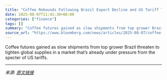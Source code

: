 ```yaml
---
title: "Coffee Rebounds Following Brazil Export Decline and US Tariff Threats"
date: 2025-08-07T11:41:30+08:00
categories: ["finance"]
tags: []
summary: "Coffee futures gained as slow shipments from top grower Brazil threaten to tighten global supplies in a market that’s already under pressure from the specter of US tariffs."
source_url: "https://www.bloomberg.com/news/articles/2025-08-07/coffee-rebounds-as-faltering-brazilian-exports-tighten-supplies"
---
```


Coffee futures gained as slow shipments from top grower Brazil threaten to tighten global supplies in a market that’s already under pressure from the specter of US tariffs.

---

*来源: [原文链接](https://www.bloomberg.com/news/articles/2025-08-07/coffee-rebounds-as-faltering-brazilian-exports-tighten-supplies)*
